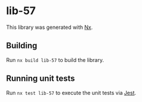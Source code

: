 # lib-57

This library was generated with [Nx](https://nx.dev).

## Building

Run `nx build lib-57` to build the library.

## Running unit tests

Run `nx test lib-57` to execute the unit tests via [Jest](https://jestjs.io).
